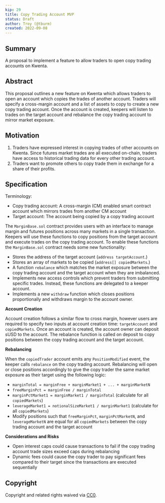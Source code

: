 ```yaml
---
kip: 29
title: Copy Trading Account MVP
status: Draft
author: Troy (@tburm)
created: 2022-09-08
---
```


## Summary

A proposal to implement a feature to allow traders to open copy trading accounts on Kwenta.

## Abstract

This proposal outlines a new feature on Kwenta which allows traders to open an account which copies the trades of another account. Traders will specify a cross-margin account and a list of assets to copy to create a new copy trading account. Once the account is created, keepers will listen to trades on the target account and rebalance the copy trading account to mirror market exposure.

## Motivation

1. Traders have expressed interest in copying trades of other accounts on Kwenta. Since futures market trades are all executed on-chain, traders have access to historical trading data for every other trading account.
2. Traders want to promote others to copy trade them in exchange for a share of their profits.

## Specification

Terminology:
- Copy trading account: A cross-margin (CM) enabled smart contract account which mirrors trades from another CM account 
- Target account: The account being copied by a copy trading account

The `MarginBase.sol` contract provides users with an interface to manage margin and futures positions across many markets in a single transaction. Keepers will use these functions to copy positions from the target account and execute trades on the copy trading account. To enable these functions the `MarginBase.sol` contract needs some new functionality:

- Stores the address of the target account (`address targetAccount`.)
- Stores an array of markets to be copied (`address[] copiedMarkets`.)
- A function `rebalance` which matches the market exposure between the copy trading account and the target account when they are imbalanced.
- Implements new access controls which prevent traders from submitting specific trades. Instead, these functions are delegated to a keeper account.
- Implements a new `withdraw` function which closes positions proportionally and withdraws margin to the account owner.

**Account Creation**

Account creation follows a similar flow to cross margin, however users are required to specify two inputs at account creation time: `targetAccount` and `copiedMarkets`. Once an account is created, the account owner can deposit sUSD to the account. The rebalance function is called on deposit to copy positions between the copy trading account and the target account.

**Rebalancing**

When the `copiedTrader` account emits any `PositionModified` event, the keeper calls `rebalance` on the copy trading account. Rebalancing will open or close positions accordingly to give the copy trader the same market exposure as their target using the following logic:

* `marginTotal = marginFree + marginMarket1 + ... + marginMarketN`
* `freeMarginPct = marginFree / marginTotal`
* `marginPctMarket1 = marginMarket1 / marginTotal` (calculate for all `copiedMarkets`)
* `leverageMarket1 = notionalSizeMarket1 / marginMarket1` (calculate for all `copiedMarkets`)
* Modify positions such that `freeMarginPct`, `marginPctMarketN`, and `leverageMarketN` are equal for all `copiedMarkets` between the copy trading account and the target account

**Considerations and Risks**

* Open interest caps could cause transactions to fail if the copy trading account trade sizes exceed caps during rebalancing
* Dynamic fees could cause the copy trader to pay significant fees compared to their target since the transactions are executed sequentially

## Copyright

Copyright and related rights waived via [CC0](https://creativecommons.org/publicdomain/zero/1.0/).

